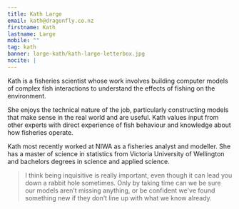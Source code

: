 ```yaml
---
title: Kath Large
email: kath@dragonfly.co.nz
firstname: Kath
lastname: Large
mobile: ""
tag: kath
banner: large-kath/kath-large-letterbox.jpg
nocite: |
---
```


Kath is a fisheries scientist whose work involves building computer models of complex fish interactions to understand the effects of fishing on the environment.

<!--more-->

She enjoys the technical nature of the job, particularly constructing models that make sense in the real world and are useful. Kath values input from other experts with direct experience of fish behaviour and knowledge about how fisheries operate.

Kath most recently worked at NIWA as a fisheries analyst and modeller. She has a master of science in statistics from Victoria University of Wellington and bachelors degrees in science and applied science.

> I think being inquisitive is really important, even though it can lead you down a rabbit hole sometimes. Only by taking time can we be sure our models aren’t missing anything, or be confident we've found something new if they don’t line up with what we know already. 
